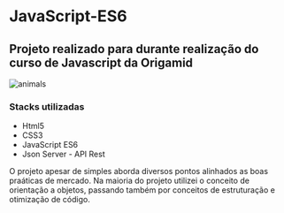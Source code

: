 # JavaScript-ES6

<h2>Projeto realizado para durante realização do curso de Javascript da Origamid</h2>

![animals](https://user-images.githubusercontent.com/68288940/160906066-f39feee9-8288-4620-8306-3cb6a84a8259.png)


<h3>Stacks utilizadas</h3>

<ul>
  <li>Html5</li>
  <li>CSS3</li>
  <li>JavaScript ES6</li>
  <li>Json Server - API Rest</li>
</ul>

<p>O projeto apesar de simples aborda diversos pontos alinhados as boas praáticas de mercado. Na maioria do projeto utilizei o conceito de orientação a objetos, passando também por conceitos de estruturação e otimização de código.</p>

